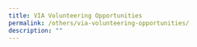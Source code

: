 ```yaml
---
title: VIA Volunteering Opportunities
permalink: /others/via-volunteering-opportunities/
description: ""
---
```

